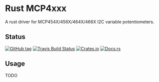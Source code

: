 # Rust MCP4xxx

A rust driver for MCP454X/456X/464X/466X I2C variable potentiometers.


## Status

[![GitHub tag](https://img.shields.io/github/tag/ryankurte/rust-mcp4xxx.svg)](https://github.com/ryankurte/rust-mcp4xxx)
[![Travis Build Status](https://travis-ci.com/ryankurte/rust-mcp4xxx.svg?branch=master)](https://travis-ci.com/ryankurte/rust-mcp4xxx)
[![Crates.io](https://img.shields.io/crates/v/mcp4xxx.svg)](https://crates.io/crates/mcp4xxx)
[![Docs.rs](https://docs.rs/mcp4xxx/badge.svg)](https://docs.rs/mcp4xxx)

## Usage

TODO

